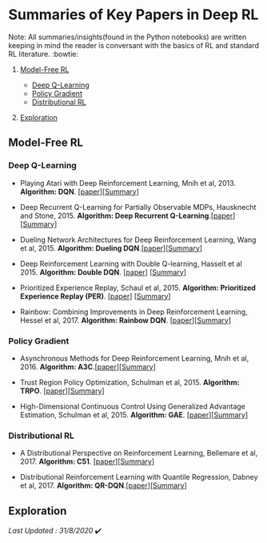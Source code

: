 # Summaries of Key Papers in Deep RL
Note: All summaries/insights(found in the Python notebooks) are written keeping in mind the reader is conversant with the basics of RL and standard RL literature. :bowtie:

1. [Model-Free RL](#Model-Free-RL)
    - [Deep Q-Learning](#Deep-Q-Learning)
    - [Policy Gradient](#Policy-Gradient)
    - [Distributional RL](#Distributional-RL)

2. [Exploration](#Exploration)

## Model-Free RL
### Deep Q-Learning
- Playing Atari with Deep Reinforcement Learning, Mnih et al, 2013. **Algorithm: DQN**. [[paper](https://www.cs.toronto.edu/~vmnih/docs/dqn.pdf)][[Summary](https://github.com/ashutoshtiwari13/A-RL-Paper-A-Day-Keeps-boredom-away/blob/master/Model%20Free%20RL/Deep%20Q-learning/paper1.ipynb)]

- Deep Recurrent Q-Learning for Partially Observable MDPs, Hausknecht and Stone, 2015. **Algorithm: Deep Recurrent Q-Learning**.[[paper](https://arxiv.org/abs/1507.06527)][[Summary](https://github.com/ashutoshtiwari13/A-RL-Paper-A-Day-Keeps-boredom-away/blob/master/Model%20Free%20RL/Deep%20Q-learning/paper2.ipynb)]

- Dueling Network Architectures for Deep Reinforcement Learning, Wang et al, 2015. **Algorithm: Dueling DQN**.[[paper](https://arxiv.org/abs/1511.06581)][[Summary](https://github.com/ashutoshtiwari13/A-RL-Paper-A-Day-Keeps-boredom-away/blob/master/Model%20Free%20RL/Deep%20Q-learning/paper3.ipynb)]

- Deep Reinforcement Learning with Double Q-learning, Hasselt et al 2015. **Algorithm: Double DQN**. [[paper](https://arxiv.org/abs/1509.06461)] [[Summary](https://github.com/ashutoshtiwari13/A-RL-Paper-A-Day-Keeps-boredom-away/blob/master/Model%20Free%20RL/Deep%20Q-learning/paper4.ipynb)]

- Prioritized Experience Replay, Schaul et al, 2015. **Algorithm: Prioritized Experience Replay (PER)**. [[paper](https://arxiv.org/abs/1511.05952)] [[Summary](https://github.com/ashutoshtiwari13/A-RL-Paper-A-Day-Keeps-boredom-away/blob/master/Model%20Free%20RL/Deep%20Q-learning/paper5.ipynb)]

- Rainbow: Combining Improvements in Deep Reinforcement Learning, Hessel et al, 2017. **Algorithm: Rainbow DQN**. [[paper](https://arxiv.org/abs/1710.02298)][[Summary](https://github.com/ashutoshtiwari13/A-RL-Paper-A-Day-Keeps-boredom-away/blob/master/Model%20Free%20RL/Deep%20Q-learning/paper6.ipynb)]

### Policy Gradient
- Asynchronous Methods for Deep Reinforcement Learning, Mnih et al, 2016. **Algorithm: A3C**.[[paper](https://arxiv.org/abs/1602.01783)][[Summary](https://github.com/ashutoshtiwari13/A-RL-Paper-A-Day-Keeps-boredom-away/blob/master/Model%20Free%20RL/Policy%20gradient/paper1.ipynb)]

- Trust Region Policy Optimization, Schulman et al, 2015. **Algorithm: TRPO**. [[paper](https://arxiv.org/abs/1502.05477)][[Summary](https://github.com/ashutoshtiwari13/A-RL-Paper-A-Day-Keeps-boredom-away/blob/master/Model%20Free%20RL/Policy%20gradient/paper2.ipynb)]

- High-Dimensional Continuous Control Using Generalized Advantage Estimation, Schulman et al, 2015. **Algorithm: GAE**. [[paper](https://arxiv.org/abs/1506.02438)][[Summary](https://github.com/ashutoshtiwari13/A-RL-Paper-A-Day-Keeps-boredom-away/blob/master/Model%20Free%20RL/Policy%20gradient/paper3.ipynb)]

### Distributional RL
- A Distributional Perspective on Reinforcement Learning, Bellemare et al, 2017. **Algorithm: C51**. [[paper](https://arxiv.org/abs/1707.06887)][[Summary](https://github.com/ashutoshtiwari13/A-RL-Paper-A-Day-Keeps-boredom-away/blob/master/Model%20Free%20RL/Distributional%20RL/paper1.ipynb)]

- Distributional Reinforcement Learning with Quantile Regression, Dabney et al, 2017. **Algorithm: QR-DQN**.[[paper](hhttps://arxiv.org/abs/1710.10044)][[Summary](https://github.com/ashutoshtiwari13/A-RL-Paper-A-Day-Keeps-boredom-away/blob/master/Model%20Free%20RL/Distributional%20RL/paper2.ipynb)]
## Exploration

*Last Updated : 31/8/2020* :heavy_check_mark:
